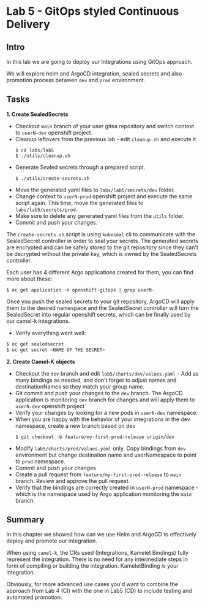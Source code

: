 # Lab 5 - GitOps styled Continuous Delivery

## Intro

In this lab we are going to deploy our Integrations using GitOps approach. 

We will explore helm and ArgoCD integration, sealed secrets and also promotion process between `dev` and `prod` environment.

## Tasks

__1. Create SealedSecrets__

-  Checkout `main` branch of your user gitea repository and switch context to `userN-dev` openshift project.
-  Cleanup leftovers from the previous lab - edit `cleanup.sh` and execute it
    ```
    $ cd labs/lab5
    $ ./utils/cleanup.sh
    ```
-  Generate Sealed secrets through a prepared script.
    ```
    $ ./utils/create-secrets.sh
    ```
- Move the generated yaml files to `labs/lab5/secrets/dev` folder.
- Change context to `userN-prod` openshift project and execute the same script again. This time, move the generated files to `labs/lab5/secrets/prod`.
- Make sure to delete any generated yaml files from the `utils` folder. 
- Commit and push your changes.

The `create-secrets.sh` script is using `kubeseal` cli to communicate with the SealedSecret controller in order to seal your secrets. The generated secrets are encrypted and can be safely stored to the git repository since they can't be decrypted without the private key, which is owned by the SealedSecrets controller. 

Each user has 4 different Argo applications created for them, you can find more about these:
```
$ oc get application -n openshift-gitops | grep userN-
```

Once you push the sealed secrets to your git repository, ArgoCD will apply them to the desired namespace and the SealedSecret controller will turn the SealedSecret into regular openshift secrets, which can be finally used by our camel-k integrations.

-  Verify everything went well:
 ```bash
 $ oc get sealedsecret
 $ oc get secret <NAME OF THE SECRET>
 ```

 __2. Create Camel-K objects__

- Checkout the `dev` branch and edit `lab5/charts/dev/values.yaml` - Add as many bindings as needed, and don't forget to adjust names and destinationNames so they match your group name. 
- Git commit and push your changes to the `dev` branch. The ArgoCD application is monitoring `dev` branch for changes and will apply them to `userN-dev` openshift project`
-  Verify your changes by looking for a new pods in `userN-dev` namespace.
-  When you are happy with the behavior of your integrations in the dev namespace, create a new branch based on dev
    ```
    $ git checkout -b feature/my-first-prod-release origin/dev
    ```
- Modify `lab5/charts/prod/values.yaml` only. Copy bindings from `dev` environment but change destination name and userNamespace to point to `prod` namespace. 
- Commit and push your changes
- Create a pull request from `feature/my-first-prod-release` to `main` branch. Review and approve the pull request.
- Verify that the bindings are correctly created in `userN-prod` namespace - which is the namespace used by Argo application monitoring the `main` branch.

## Summary

In this chapter we showed how can we use Helm and ArgoCD to effectively deploy and promote our integration. 

When using `camel-k`, the CRs used (Integrations, Kamelet Bindings) fully represent the integration. There is no need for any intermediate steps in form of compiling or building the integration. KameletBinding _is_ your integration. 

Obviously, for more advanced use cases you'd want to combine the approach from Lab 4 (CI) with the one in Lab5 (CD) to include testing and automated promotion.